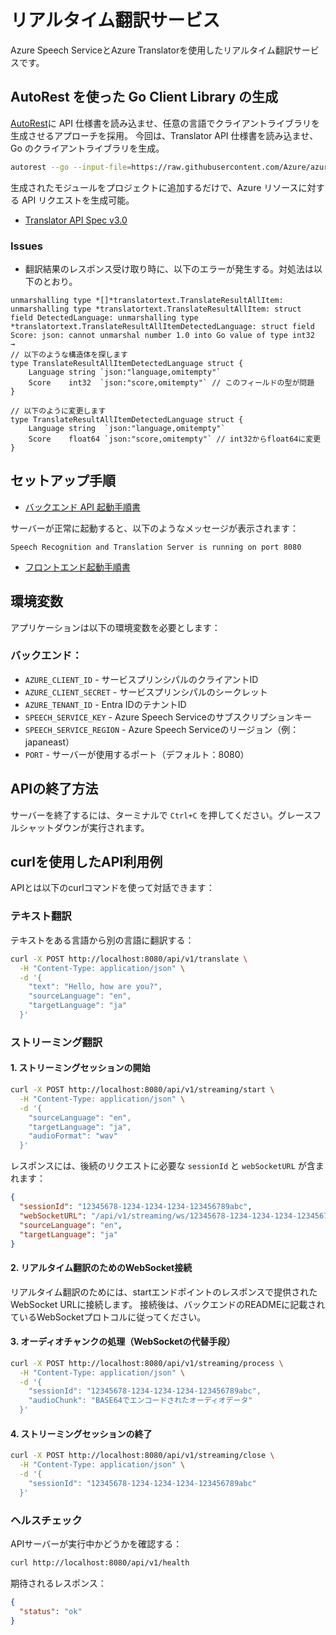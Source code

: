 # リアルタイム翻訳サービス

Azure Speech ServiceとAzure Translatorを使用したリアルタイム翻訳サービスです。

## AutoRest を使った Go Client Library の生成

[AutoRest](https://github.com/Azure/autorest)に API 仕様書を読み込ませ、任意の言語でクライアントライブラリを生成させるアプローチを採用。
今回は、Translator API 仕様書を読み込ませ、Go のクライアントライブラリを生成。

```bash
autorest --go --input-file=https://raw.githubusercontent.com/Azure/azure-rest-api-specs/refs/heads/master/specification/cognitiveservices/data-plane/TranslatorText/stable/v3.0/TranslatorText.json --output-folder=./translatortext --namespace=translatortext
```

生成されたモジュールをプロジェクトに追加するだけで、Azure リソースに対する API リクエストを生成可能。

- [Translator API Spec v3.0](https://learn.microsoft.com/en-us/azure/ai-services/translator/text-translation/reference/v3/reference)

### Issues

- 翻訳結果のレスポンス受け取り時に、以下のエラーが発生する。対処法は以下のとおり。

```
unmarshalling type *[]*translatortext.TranslateResultAllItem: unmarshalling type *translatortext.TranslateResultAllItem: struct field DetectedLanguage: unmarshalling type *translatortext.TranslateResultAllItemDetectedLanguage: struct field Score: json: cannot unmarshal number 1.0 into Go value of type int32
→
// 以下のような構造体を探します
type TranslateResultAllItemDetectedLanguage struct {
    Language string `json:"language,omitempty"`
    Score    int32  `json:"score,omitempty"` // このフィールドの型が問題
}
 
// 以下のように変更します
type TranslateResultAllItemDetectedLanguage struct {
    Language string  `json:"language,omitempty"`
    Score    float64 `json:"score,omitempty"` // int32からfloat64に変更
}
```

## セットアップ手順

- [バックエンド API 起動手順書](./backend/README-ja.md)

サーバーが正常に起動すると、以下のようなメッセージが表示されます：
```
Speech Recognition and Translation Server is running on port 8080
```

- [フロントエンド起動手順書](./frontend/README-ja.md)

## 環境変数

アプリケーションは以下の環境変数を必要とします：

### バックエンド：
- `AZURE_CLIENT_ID` - サービスプリンシパルのクライアントID
- `AZURE_CLIENT_SECRET` - サービスプリンシパルのシークレット
- `AZURE_TENANT_ID` - Entra IDのテナントID
- `SPEECH_SERVICE_KEY` - Azure Speech Serviceのサブスクリプションキー
- `SPEECH_SERVICE_REGION` - Azure Speech Serviceのリージョン（例：japaneast）
- `PORT` - サーバーが使用するポート（デフォルト：8080）

## APIの終了方法

サーバーを終了するには、ターミナルで `Ctrl+C` を押してください。グレースフルシャットダウンが実行されます。

## curlを使用したAPI利用例

APIとは以下のcurlコマンドを使って対話できます：

### テキスト翻訳

テキストをある言語から別の言語に翻訳する：

```bash
curl -X POST http://localhost:8080/api/v1/translate \
  -H "Content-Type: application/json" \
  -d '{
    "text": "Hello, how are you?",
    "sourceLanguage": "en",
    "targetLanguage": "ja"
  }'
```

### ストリーミング翻訳

#### 1. ストリーミングセッションの開始

```bash
curl -X POST http://localhost:8080/api/v1/streaming/start \
  -H "Content-Type: application/json" \
  -d '{
    "sourceLanguage": "en",
    "targetLanguage": "ja",
    "audioFormat": "wav"
  }'
```

レスポンスには、後続のリクエストに必要な `sessionId` と `webSocketURL` が含まれます：

```json
{
  "sessionId": "12345678-1234-1234-1234-123456789abc",
  "webSocketURL": "/api/v1/streaming/ws/12345678-1234-1234-1234-123456789abc",
  "sourceLanguage": "en",
  "targetLanguage": "ja"
}
```

#### 2. リアルタイム翻訳のためのWebSocket接続

リアルタイム翻訳のためには、startエンドポイントのレスポンスで提供されたWebSocket URLに接続します。
接続後は、バックエンドのREADMEに記載されているWebSocketプロトコルに従ってください。

#### 3. オーディオチャンクの処理（WebSocketの代替手段）

```bash
curl -X POST http://localhost:8080/api/v1/streaming/process \
  -H "Content-Type: application/json" \
  -d '{
    "sessionId": "12345678-1234-1234-1234-123456789abc",
    "audioChunk": "BASE64でエンコードされたオーディオデータ"
  }'
```

#### 4. ストリーミングセッションの終了

```bash
curl -X POST http://localhost:8080/api/v1/streaming/close \
  -H "Content-Type: application/json" \
  -d '{
    "sessionId": "12345678-1234-1234-1234-123456789abc"
  }'
```

### ヘルスチェック

APIサーバーが実行中かどうかを確認する：

```bash
curl http://localhost:8080/api/v1/health
```

期待されるレスポンス：

```json
{
  "status": "ok"
}
```